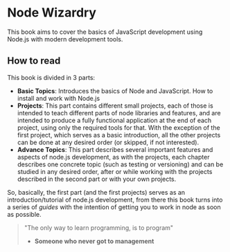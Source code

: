 # Node Wizardry

This book aims to cover the basics of JavaScript development using Node.js with modern development tools.



## How to read

This book is divided in 3 parts:

* **Basic Topics**: Introduces the basics of Node and JavaScript. How to install and work with Node.js
* **Projects**: This part contains different small projects, each of those is intended to teach different parts of node libraries and features, and are intended to produce a fully functional application at the end of each project, using only the required tools for that. With the exception of the first project, which serves as a basic introduction, all the other projects can be done at any desired order \(or skipped, if not interested\).
* **Advance Topics**: This part describes several important features and aspects of node.js development, as with the projects, each chapter describes one concrete topic \(such as testing or versioning\) and can be studied in any desired order, after or while working with the projects described in the second part or with your own projects.

So, basically, the first part \(and the first projects\) serves as an introduction/tutorial of node.js development, from there this book turns into a series of _guides_ with the intention of getting you to work in node as soon as possible.

> "The only way to learn programming, is to program"
>
>  - **Someone who never got to management**



